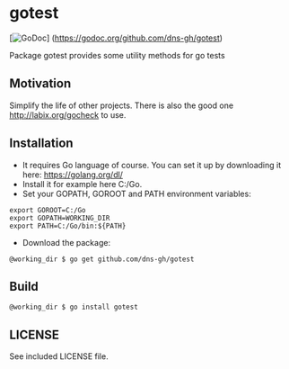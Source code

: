 # gotest

[![GoDoc](https://godoc.org/github.com/dns-gh/gotest?status.png)]
(https://godoc.org/github.com/dns-gh/gotest)

Package gotest provides some utility methods for go tests

## Motivation

Simplify the life of other projects. There is also the good one http://labix.org/gocheck to use.

## Installation

- It requires Go language of course. You can set it up by downloading it here: https://golang.org/dl/
- Install it for example here C:/Go.
- Set your GOPATH, GOROOT and PATH environment variables:

```
export GOROOT=C:/Go
export GOPATH=WORKING_DIR
export PATH=C:/Go/bin:${PATH}
```

- Download the package:

```
@working_dir $ go get github.com/dns-gh/gotest
```

## Build

```
@working_dir $ go install gotest
```

## LICENSE

See included LICENSE file.